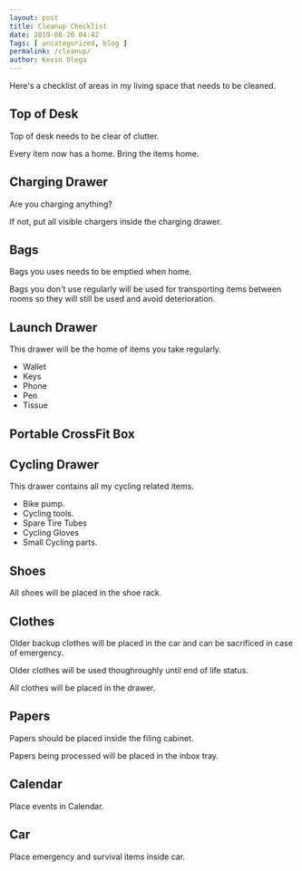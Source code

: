 ```yaml
--- 
layout: post 
title: Cleanup Checklist
date: 2019-08-20 04:42
Tags: [ uncategorized, blog ]
permalink: /cleanup/ 
author: Kevin Olega 
--- 
```

Here's a checklist of areas in my living space that needs to be cleaned.

## Top of Desk

Top of desk needs to be clear of clutter.

Every item now has a home. Bring the items home.

## Charging Drawer

Are you charging anything? 

If not, put all visible chargers inside the charging drawer.

## Bags

Bags you uses needs to be emptied when home.

Bags you don't use regularly will be used for transporting items between rooms so they will still be used and avoid deterioration.

## Launch Drawer

This drawer will be the home of items you take regularly.

- Wallet
- Keys
- Phone
- Pen
- Tissue

## Portable CrossFit Box

## Cycling Drawer

This drawer contains all my cycling related items.

- Bike pump.
- Cycling tools.
- Spare Tire Tubes
- Cycling Gloves
- Small Cycling parts.


## Shoes

All shoes will be placed in the shoe rack.

## Clothes

Older backup clothes will be placed in the car and can be sacrificed in case of emergency.

Older clothes will be used thoughroughly until end of life status.

All clothes will be placed in the drawer.

## Papers

Papers should be placed inside the filing cabinet.

Papers being processed will be placed in the inbox tray.

## Calendar

Place events in Calendar.

## Car 

Place emergency and survival items inside car.